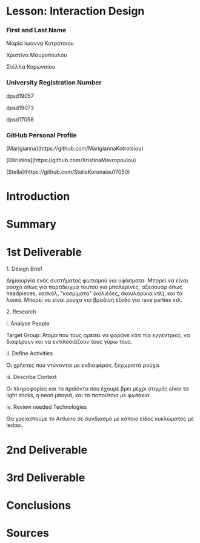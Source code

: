 # Lesson: Interaction Design

### **First and Last Name** 
<p>Μαρία Ιωάννα Κοτρότσιου<p> 
<p>Χριστίνα Μαυροπούλου<p> 
<p>Στέλλα Κορωναίου<p>
 
### **University Registration Number** 
<p>dpsd19057<p> 
<p>dpsd19073<p>
<p>dpsd17058<p>
 
### **GitHub Personal Profile** 
<p>[Marigianna](https://github.com/MarigiannaKotrotsiou)<p>
<p>[0Xristina](https://github.com/XristinaMavropoulou)<p> 
<p>[Stella](https://github.com/StellaKoronaiou17050)<p>

# Introduction

# Summary


# 1st Deliverable
<p>1. Design Brief<p>
<p>Δημιουργία ενός συστήματος φωτισμού για υφάσματα. Μπορεί να είναι ρούχα όπως για παράδειγμα τουτού για μπαλερίνες,  αξεσουάρ όπως headpieces, κασκόλ, "κοσμίματα" (κολιέδες, σκουλαρίκια κτλ), και τα λοιπά. Μπορεί να είναι ρούχα για βραδινή έξοδο για rave parties κτλ.<p>
<p>2. Research <p>
 <p>i. Analyse People <p>
 <p>Target Group: Άτομα που τους αρέσει να φοράνε κάτι πιο εγγεντρικό, να διαφέρουν και να εντιποσιάζουν τους γύρω τους.<p>
 <p>ii. Define Activities <p>
 <p>Οι χρήστες που ντύνονται με ενδιαφέρον, ξεχωριστά ρούχα.<p>
 <p>iii. Describe Context <p>
 <p>Οι πληροφορίες και τα προϊόντα που έχουμε βρει μέχρι στιγμής είναι τα light sticks, η neon μπογιά, και τα παπούτσια με φωτάκια.<p>
 <p>iv. Review needed Technologies<p>
 <p>Θα χρειαστούμε το Arduino σε συνδιασμό με κάποιο είδος κυκλώματος με ledακι.<p>
  
# 2nd Deliverable


# 3rd Deliverable 


# Conclusions


# Sources

